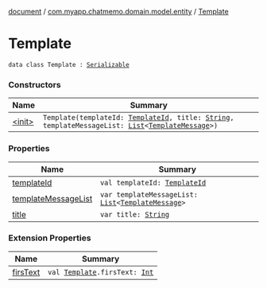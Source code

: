 [document](../../index.md) / [com.myapp.chatmemo.domain.model.entity](../index.md) / [Template](./index.md)

# Template

`data class Template : `[`Serializable`](https://developer.android.com/reference/java/io/Serializable.html)

### Constructors

| Name | Summary |
|---|---|
| [&lt;init&gt;](-init-.md) | `Template(templateId: `[`TemplateId`](../../com.myapp.chatmemo.domain.model.value/-template-id/index.md)`, title: `[`String`](https://kotlinlang.org/api/latest/jvm/stdlib/kotlin/-string/index.html)`, templateMessageList: `[`List`](https://kotlinlang.org/api/latest/jvm/stdlib/kotlin.collections/-list/index.html)`<`[`TemplateMessage`](../../com.myapp.chatmemo.domain.model.value/-template-message/index.md)`>)` |

### Properties

| Name | Summary |
|---|---|
| [templateId](template-id.md) | `val templateId: `[`TemplateId`](../../com.myapp.chatmemo.domain.model.value/-template-id/index.md) |
| [templateMessageList](template-message-list.md) | `var templateMessageList: `[`List`](https://kotlinlang.org/api/latest/jvm/stdlib/kotlin.collections/-list/index.html)`<`[`TemplateMessage`](../../com.myapp.chatmemo.domain.model.value/-template-message/index.md)`>` |
| [title](title.md) | `var title: `[`String`](https://kotlinlang.org/api/latest/jvm/stdlib/kotlin/-string/index.html) |

### Extension Properties

| Name | Summary |
|---|---|
| [firsText](../../com.myapp.chatmemo.presentation.utils.expansion/firs-text.md) | `val `[`Template`](./index.md)`.firsText: `[`Int`](https://kotlinlang.org/api/latest/jvm/stdlib/kotlin/-int/index.html) |
